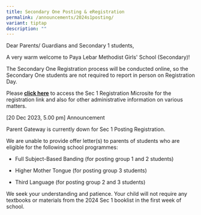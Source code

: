 ```yaml
---
title: Secondary One Posting & eRegistration
permalink: /announcements/2024s1posting/
variant: tiptap
description: ""
---
```

<p>Dear Parents/ Guardians and Secondary 1 students,</p><p>A very warm welcome to Paya Lebar Methodist Girls' School (Secondary)!</p><p>The Secondary One Registration process will be conducted online, so the Secondary One students are not required to report in person on Registration Day.</p><p>Please<strong> <a href="https://sites.google.com/moe.edu.sg/plmgsssec1e-registration" rel="noopener noreferrer nofollow" target="_blank">click here</a></strong> to access the Sec 1 Registration Microsite for the registration link and also for other administrative information on various matters.</p><p></p><p>[20 Dec 2023, 5.00 pm] Announcement</p><p>Parent Gateway is currently down for Sec 1 Posting Registration.</p><p>We are unable to provide offer letter(s) to parents of students who are eligible for the following school programmes:</p><ul data-tight="true" class="tight"><li><p>Full Subject-Based Banding (for posting group 1 and 2 students)</p></li><li><p>Higher Mother Tongue (for posting group 3 students)</p></li><li><p>Third Language (for posting group 2 and 3 students)</p></li></ul><p>We seek your understanding and patience. Your child will not require any textbooks or materials from the 2024 Sec 1 booklist in the first week of school.</p><p></p>